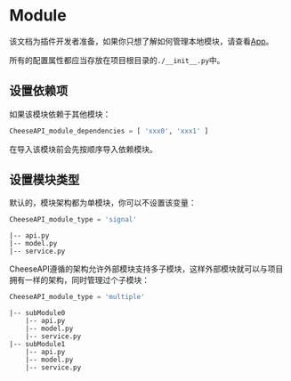 # **Module**

该文档为插件开发者准备，如果你只想了解如何管理本地模块，请查看[App](./App.md)。

所有的配置属性都应当存放在项目根目录的`./__init__.py`中。

## **设置依赖项**

如果该模块依赖于其他模块：

```python
CheeseAPI_module_dependencies = [ 'xxx0', 'xxx1' ]
```

在导入该模块前会先按顺序导入依赖模块。

## **设置模块类型**

默认的，模块架构都为单模块，你可以不设置该变量：

```python
CheeseAPI_module_type = 'signal'
```

```
|-- api.py
|-- model.py
|-- service.py
```

CheeseAPI遵循的架构允许外部模块支持多子模块，这样外部模块就可以与项目拥有一样的架构，同时管理过个子模块：

```python
CheeseAPI_module_type = 'multiple'
```

```
|-- subModule0
    |-- api.py
    |-- model.py
    |-- service.py
|-- subModule1
    |-- api.py
    |-- model.py
    |-- service.py
```
